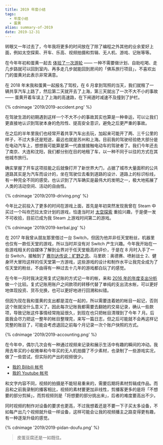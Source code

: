```yaml
---
title: 2019 年度小结
tags:
  - 年度小结
  - 蛋黄
alias: summary-of-2019
date: 2019-12-31
---
```


转眼又一年过去了，今年我将更多的时间放在了除了编程之外其他的业余爱好上面，例如太空探索、开车、乐高、视频拍摄和剪辑、无人机、游戏、记账等等。

在今年年初和蛋黄一起去 [体验了一次游轮](https://jysperm.me/2019/01/cruise-line/) —— 一种不需要做计划、自助吃喝、走几步路就可以回到室内、再多走几步就能回到房间的「佛系旅行项目」，不喜欢出门的蛋黄对此表示非常满意。

在 2018 年末我和蛋黄一起报名了驾校，在 6 月拿到驾照的当天，我们就租了一辆共享汽车上路了，然后第二天就开去了上海，第三天就出了一次不大不小的事故 —— 蛋黄开着车误上了上海的高速路，在下闸道时减速不及撞到了护栏。

{% cdnimage '2019/2019-accident.png' %}

在驾驶生涯的初期遇到这样一个不大不小的事故其实也算是一种幸运，可以让我们更直接地认识到驾驶本身的危险性、提高安全意识，避免之后更严重的事故。

在之后的半年里我们也经常开着共享汽车出去玩，加起来可能开了两、三千公里的样子，不过大多还是短途，最远也就是苏州和上海。目前我的驾驶经验绝大部分是在电动汽车上，想想我可能算是第一代直接接触电动车的驾驶者了。我们今年还去了南京、大连和沈阳，我们都分别在目的地租了车，以一种不同于以往的方式在其他城市旅行。

确实掌握了开车这项技能之后就像打开了新世界大门，占据了城市大量面积的公共道路其实是为汽车而设计的，坐在驾驶位去看到道路的设计、道路上的标识标线，有一种完全不同的感受。也认识到了汽车确实是最伟大的发明之一，极大地拓展了人类的活动空间、活动的自由性。

{% cdnimage '2019/2019-driving.png' %}

今年比之前投入了更多的时间在游戏上面，首先是年初突然发现我曾在 Steam 中买过一个叫坎巴拉太空计划的游戏，恰逢当时对 [太空探索](https://jysperm.me/2019/07/space-exploration/) 重拾兴趣，于是便一发不可收拾，目前已成为我 Steam 上游戏时间第二的游戏。

{% cdnimage '2019/2019-kerbal.jpg' %}

在 2017 年我曾从朋友那里借过一台 Switch，但因为他并非任天堂粉丝，机器里也仅有一款任天堂的游戏，所以当时并没有对 Switch 产生兴趣。今年我开始在一些游戏相关的自媒体了解到业界对于任天堂极高的评价，于是在 8 月时入手了一台 Switch，接触到了 [赛尔达传说：旷野之息](https://jysperm.me/2019/10/zelda-breath-of-the-wild/)、马里欧：奥德赛、喷射战士 2、健身环大冒险这样的任天堂第一方游戏，这些游戏的设计和制作水平让我完全成为了任天堂的粉丝，不由得有一种过去十几年的游戏都白玩了的感觉。

在今年一月时我决定用复式记账的方式记一年的帐，来和 [2016 年的年度支出分析](https://jysperm.me/2017/01/expenses-analysis-2016/) 做一个比较。复式记账用账户之间款项的转移代替了单纯的支出流水帐，可以更好地体现投资、货币兑换，也可以更好地进行回溯和纠错。

但因为现在我和蛋黄的支出都是混在一起的，所以需要连着她的帐目一起记，否则这个账就没什么意义了。因此每次记账我都需要去翻她的交易记录，确认一些款项，导致记账这件事情经常拖延很久，到现在也只把帐目清理到了今年 7 月。后面我会尽力把这一整年的帐目整理完，来写一篇日志，但之后可能就不会再这样记完整的账目了，可能会考虑退回之前每个月记录一次个账户快照的方式。

{% cdnimage '2019/2019-accounting.png' %}

在今年中，偶尔几次会有一种通过视频来记录和展示生活中有趣的瞬间的冲动。我用去年买的小蚁微单和今年买的无人机拍摄了不少素材，也录制了一些游戏实况，做了一些尝试，但实际的产出的视频很少。

- [我的 Bilibili 帐号](https://space.bilibili.com/2983829/)
- [我的 Youtube 帐号](https://www.youtube.com/channel/UClss8vCFD6Rrt8V3meGUW8A)

和文字内容不同，视频的拍摄是不能轻易重来的，需要后期将素材剪辑成作品。而且和之前我录制的播客相比，视频的素材要更加非线性，剪播客更多的是将「不想要的部分剪掉」，而剪视频则是「将想要的部分挑出来」，后者的难度要高出不少。

同时视频的制作对设备的要求也更高，不过我想着还是不要一下子买太多设备，不如每产出几个视频就升级一样设备，这样可能会让我的视频播主之路变得更有趣，有一种逐渐升级的感觉。

{% cdnimage '2019/2019-pidan-doufu.png' %}

> 皮蛋豆腐还是一如既往。
